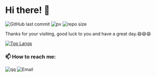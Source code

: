 # Hi there! 👋
<!-- 
![GitHub fallower](https://img.shields.io/github/followers/leolin49?style=social)
-->

![GitHub last commit](https://img.shields.io/github/last-commit/leolin49/leolin49)
![pv](https://pageview.vercel.app/?github_user=leolin49)
![repo size](https://img.shields.io/github/repo-size/leolin49/leolin49?logo=files)

Thanks for your visiting, good luck to you and have a great day.😄😄😄

[![Top Langs](https://github-readme-stats.vercel.app/api/top-langs/?username=leolin49&layout=compact)](https://github.com/anuraghazra/github-readme-stats)

### 📫 How to reach me:
![qq](https://img.shields.io/badge/QQ-1270448479-blueviolet?logo=tencentqq)
![Email](https://img.shields.io/badge/mail-linyf49%40qq.com-ff69b4?logo=maildotru)

